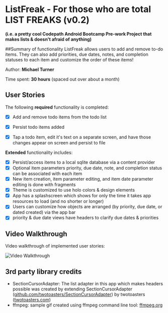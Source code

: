 # ListFreak - For those who are total LIST FREAKS (v0.2)
**(i.e. a pretty cool Codepath Android Bootcamp Pre-work Project that makes lists & doesn't afraid of anything)**

##Summary of functionality
ListFreak allows users to add and remove to-do items. They can also add priorities, due dates, notes, and completion statuses to each item and customize the order of these items!

Author: **Michael Turner**

Time spent: **30 hours** (spaced out over about a month)

## User Stories

The following **required** functionality is completed:

* [x] Add and remove todo items from the todo list
* [x] Persist todo items added
* [x] Tap a todo item, edit it's text on a separate screen, and have those changes appear on screen and persist to file


**Extended** functionality includes:
* [x] Persist/access items to a local sqlite database via a content provider
* [x] Optional item parameters priority, due date, note, and completion status can be associated with each item
* [x] New item creation, item parameter editing, and item date parameter editing is done with fragments
* [x] Theme is customized to use holo colors & design elements
* [x] App has a splashscreen which shows for only the time it takes app resources to load (and no shorter or longer)
* [x] Users can customize how objects are arranged (by priority, due date, or dated created) via the app bar
* [x] priority & due date views have headers to clarify due dates & priorities

## Video Walkthrough

Video walkthrough of implemented user stories:

<img src='https://thumbs.gfycat.com/GenerousKnobbyCuckoo-size_restricted.gif' title='Video Walkthrough' alt='Video Walkthrough' />

## 3rd party library credits
* SectionCursorAdapter: The list adapter in this app which makes headers possible was created by extending SectionCursorAdapter ([github.com/twotoasters/SectionCursorAdapter](https://github.com/twotoasters/SectionCursorAdapter)) by twotoasters ([twotoasters.com](http://twotoasters.com))
* ffmpeg: sample gif created using ffmpeg command line tool: [ffmpeg.org](https://ffmpeg.org/)
